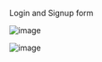 Login and Signup form

![image](https://github.com/hoodboypk/Capstone-Projects/assets/93330691/cc107a79-f9e4-428f-8f7e-aba67dfc8463)

![image](https://github.com/hoodboypk/Capstone-Projects/assets/93330691/dfa55bb7-e147-45a6-ae00-3a4624921d66)
